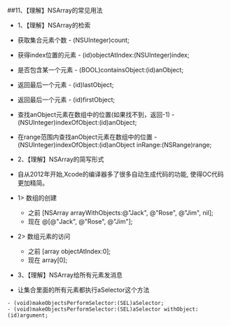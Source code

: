 ##11、【理解】NSArray的常见用法
* 1、【理解】NSArray的检索
 * 获取集合元素个数
        - (NSUInteger)count;
 * 获得index位置的元素
        - (id)objectAtIndex:(NSUInteger)index;
 * 是否包含某一个元素
        - (BOOL)containsObject:(id)anObject;
 * 返回最后一个元素
        - (id)lastObject;
 * 返回最后一个元素
        - (id)firstObject;
 * 查找anObject元素在数组中的位置(如果找不到，返回-1)
        - (NSUInteger)indexOfObject:(id)anObject;
 * 在range范围内查找anObject元素在数组中的位置
        - (NSUInteger)indexOfObject:(id)anObject inRange:(NSRange)range;

* 2、【理解】NSArray的简写形式
 * 自从2012年开始,Xcode的编译器多了很多自动生成代码的功能, 使得OC代码更加精简。

 * 1> 数组的创建
   * 之前
          [NSArray arrayWithObjects:@"Jack", @"Rose", @"Jim", nil];
    * 现在
          @[@"Jack", @"Rose", @"Jim"];

 * 2> 数组元素的访问
    * 之前
          [array objectAtIndex:0];
    * 现在
          array[0];


* 3、【理解】NSArray给所有元素发消息
 * 让集合里面的所有元素都执行aSelector这个方法

  ```objc
  - (void)makeObjectsPerformSelector:(SEL)aSelector;
  - (void)makeObjectsPerformSelector:(SEL)aSelector withObject:(id)argument;
```

